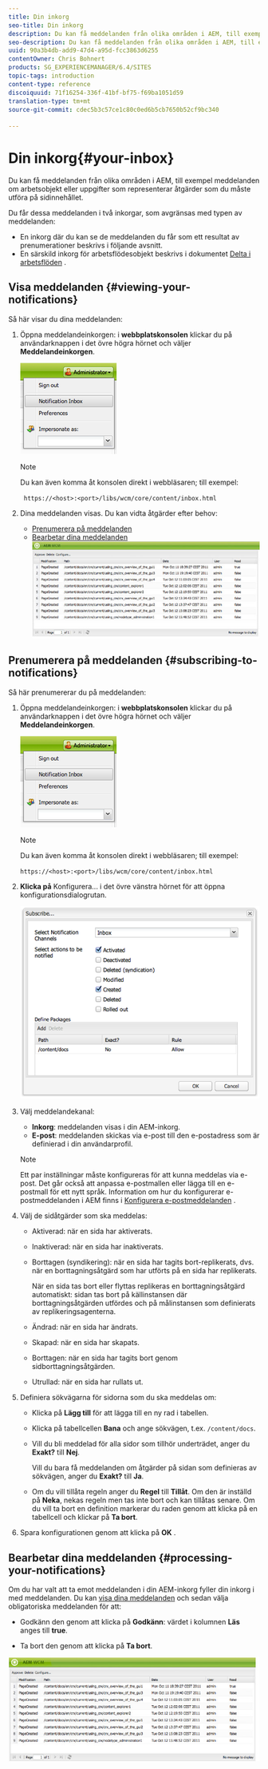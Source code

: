 ```yaml
---
title: Din inkorg
seo-title: Din inkorg
description: Du kan få meddelanden från olika områden i AEM, till exempel meddelanden om arbetsobjekt eller uppgifter som representerar åtgärder som du måste utföra på sidinnehållet.
seo-description: Du kan få meddelanden från olika områden i AEM, till exempel meddelanden om arbetsobjekt eller uppgifter som representerar åtgärder som du måste utföra på sidinnehållet.
uuid: 90a3b4db-add9-47d4-a95d-fcc3863d6255
contentOwner: Chris Bohnert
products: SG_EXPERIENCEMANAGER/6.4/SITES
topic-tags: introduction
content-type: reference
discoiquuid: 71f16254-336f-41bf-bf75-f69ba1051d59
translation-type: tm+mt
source-git-commit: cdec5b3c57ce1c80c0ed6b5cb7650b52cf9bc340

---
```



# Din inkorg{#your-inbox}

Du kan få meddelanden från olika områden i AEM, till exempel meddelanden om arbetsobjekt eller uppgifter som representerar åtgärder som du måste utföra på sidinnehållet.

Du får dessa meddelanden i två inkorgar, som avgränsas med typen av meddelanden:

* En inkorg där du kan se de meddelanden du får som ett resultat av prenumerationer beskrivs i följande avsnitt.
* En särskild inkorg för arbetsflödesobjekt beskrivs i dokumentet [Delta i arbetsflöden](/help/sites-classic-ui-authoring/classic-workflows-participating.md) .

## Visa meddelanden {#viewing-your-notifications}

Så här visar du dina meddelanden:

1. Öppna meddelandeinkorgen: i **webbplatskonsolen** klickar du på användarknappen i det övre högra hörnet och väljer **Meddelandeinkorgen**.

   ![screen_shot_2012-02-08at105226am](assets/screen_shot_2012-02-08at105226am.png)

   >[!NOTE]
   >
   >Du kan även komma åt konsolen direkt i webbläsaren; till exempel:
   >
   >` https://<host>:<port>/libs/wcm/core/content/inbox.html`

1. Dina meddelanden visas. Du kan vidta åtgärder efter behov:

   * [Prenumerera på meddelanden](#subscribing-to-notifications)
   * [Bearbetar dina meddelanden](#processing-your-notifications)
   ![chlimage_1-8](assets/chlimage_1-8.jpeg)

## Prenumerera på meddelanden {#subscribing-to-notifications}

Så här prenumererar du på meddelanden:

1. Öppna meddelandeinkorgen: i **webbplatskonsolen** klickar du på användarknappen i det övre högra hörnet och väljer **Meddelandeinkorgen**.

   ![screen_shot_2012-02-08at105226am-1](assets/screen_shot_2012-02-08at105226am-1.png)

   >[!NOTE]
   >
   >Du kan även komma åt konsolen direkt i webbläsaren; till exempel:
   >
   >`https://<host>:<port>/libs/wcm/core/content/inbox.html`

1. **Klicka på** Konfigurera... i det övre vänstra hörnet för att öppna konfigurationsdialogrutan.

   ![screen_shot_2012-02-08at11056am](assets/screen_shot_2012-02-08at111056am.png)

1. Välj meddelandekanal:

   * **Inkorg**: meddelanden visas i din AEM-inkorg.
   * **E-post**: meddelanden skickas via e-post till den e-postadress som är definierad i din användarprofil.
   >[!NOTE]
   >
   >Ett par inställningar måste konfigureras för att kunna meddelas via e-post. Det går också att anpassa e-postmallen eller lägga till en e-postmall för ett nytt språk. Information om hur du konfigurerar e-postmeddelanden i AEM finns i [Konfigurera e-postmeddelanden](/help/sites-administering/notification.md#configuringemailnotification) .

1. Välj de sidåtgärder som ska meddelas:

   * Aktiverad: när en sida har aktiverats.
   * Inaktiverad: när en sida har inaktiverats.
   * Borttagen (syndikering): när en sida har tagits bort-replikerats, dvs. när en borttagningsåtgärd som har utförts på en sida har replikerats.

      När en sida tas bort eller flyttas replikeras en borttagningsåtgärd automatiskt: sidan tas bort på källinstansen där borttagningsåtgärden utfördes och på målinstansen som definierats av replikeringsagenterna.

   * Ändrad: när en sida har ändrats.
   * Skapad: när en sida har skapats.
   * Borttagen: när en sida har tagits bort genom sidborttagningsåtgärden.
   * Utrullad: när en sida har rullats ut.

1. Definiera sökvägarna för sidorna som du ska meddelas om:

   * Klicka på **Lägg till** för att lägga till en ny rad i tabellen.
   * Klicka på tabellcellen **Bana** och ange sökvägen, t.ex. `/content/docs`.
   * Vill du bli meddelad för alla sidor som tillhör underträdet, anger du **Exakt?** till **Nej**.

      Vill du bara få meddelanden om åtgärder på sidan som definieras av sökvägen, anger du **Exakt?** till **Ja**.

   * Om du vill tillåta regeln anger du **Regel** till **Tillåt**. Om den är inställd på **Neka**, nekas regeln men tas inte bort och kan tillåtas senare.
   Om du vill ta bort en definition markerar du raden genom att klicka på en tabellcell och klickar på **Ta bort**.

1. Spara konfigurationen genom att klicka på **OK** .

## Bearbetar dina meddelanden {#processing-your-notifications}

Om du har valt att ta emot meddelanden i din AEM-inkorg fyller din inkorg i med meddelanden. Du kan [visa dina meddelanden](#viewing-your-notifications) och sedan välja obligatoriska meddelanden för att:

* Godkänn den genom att klicka på **Godkänn**: värdet i kolumnen **Läs** anges till **true**.

* Ta bort den genom att klicka på **Ta bort**.

![chlimage_1-9](assets/chlimage_1-9.jpeg)

